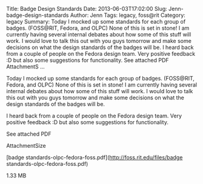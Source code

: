 Title: Badge Design Standards
Date: 2013-06-03T17:02:00
Slug: Jenn-badge-design-standards
Author: Jenn
Tags: legacy, foss@rit
Category: legacy
Summary: Today I mocked up some standards for each group of badges. (FOSS@RIT, Fedora, and OLPC) None of this is set in stone! I am currently having several internal debates about how some of this stuff will work. I would love to talk this out with you guys tomorrow and make some decisions on what the design standards of the badges will be.  I heard back from a couple of people on the Fedora design team. Very positive feedback :D but also some suggestions for functionality.  See attached PDF  AttachmentS ... 

Today I mocked up some standards for each group of badges. (FOSS@RIT, Fedora,
and OLPC) None of this is set in stone! I am currently having several internal
debates about how some of this stuff will work. I would love to talk this out
with you guys tomorrow and make some decisions on what the design standards of
the badges will be.

I heard back from a couple of people on the Fedora design team. Very positive
feedback :D but also some suggestions for functionality.

See attached PDF

AttachmentSize

[badge standards-olpc-fedora-foss.pdf](http://foss.rit.edu/files/badge
standards-olpc-fedora-foss.pdf)

1.33 MB


